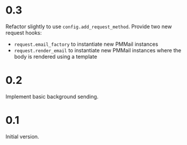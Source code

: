 
# 0.3

Refactor slightly to use `config.add_request_method`.  Provide two new request hooks:

* `request.email_factory` to instantiate new PMMail instances
* `request.render_email` to instantiate new PMMail instances where the body is
  rendered using a template

# 0.2

Implement basic background sending.

# 0.1

Initial version.
